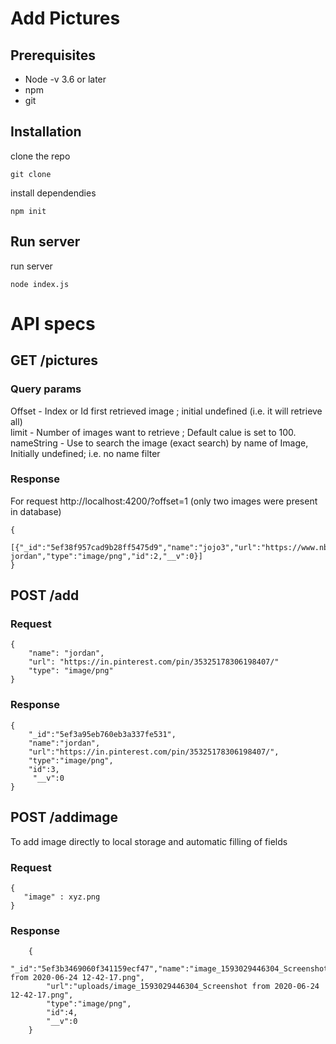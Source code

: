 # Add Pictures

## Prerequisites

- Node -v 3.6 or later
- npm
- git

## Installation

clone the repo

```
git clone
```

install dependendies

```
npm init
```

## Run server

run server

```
node index.js
```

# API specs

## GET /pictures

### Query params

Offset - Index or Id first retrieved image ; initial undefined (i.e. it will retrieve all)  
 limit - Number of images want to retrieve ; Default calue is set to 100.  
 nameString - Use to search the image (exact search) by name of Image, Initially undefined; i.e. no name filter

### Response

For request http://localhost:4200/?offset=1 (only two images were present in database)

```
{
    [{"_id":"5ef38f957cad9b28ff5475d9","name":"jojo3","url":"https://www.nba.com/history/legends/profiles/michael-jordan","type":"image/png","id":2,"__v":0}]
}
```

## POST /add

### Request

```
{
    "name": "jordan",
    "url": "https://in.pinterest.com/pin/35325178306198407/"
    "type": "image/png"
}
```

### Response

```
{
    "_id":"5ef3a95eb760eb3a337fe531",
    "name":"jordan",
    "url":"https://in.pinterest.com/pin/35325178306198407/",
    "type":"image/png",
    "id":3,
     "__v":0
}
```

## POST /addimage

To add image directly to local storage and automatic filling of fields

### Request

```
{
   "image" : xyz.png
}
```

### Response

```
    {
        "_id":"5ef3b3469060f341159ecf47","name":"image_1593029446304_Screenshot from 2020-06-24 12-42-17.png",
        "url":"uploads/image_1593029446304_Screenshot from 2020-06-24 12-42-17.png",
        "type":"image/png",
        "id":4,
        "__v":0
    }


```
